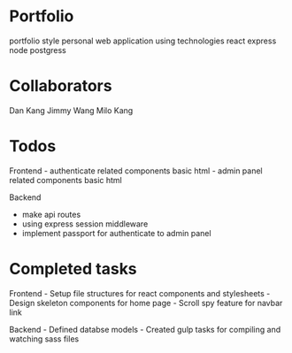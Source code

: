 # Portfolio

portfolio style personal web application
using technologies react express node postgress

# Collaborators

Dan Kang
Jimmy Wang
Milo Kang


# Todos

Frontend
	- authenticate related components basic html
	- admin panel related components basic html	

Backend
 - make api routes
 - using express session middleware
 - implement passport for authenticate to admin panel


# Completed tasks

Frontend
	- Setup file structures for react components and stylesheets
	- Design skeleton components for home page
	- Scroll spy feature for navbar link

Backend
	- Defined databse models
	- Created gulp tasks for compiling and watching sass files
